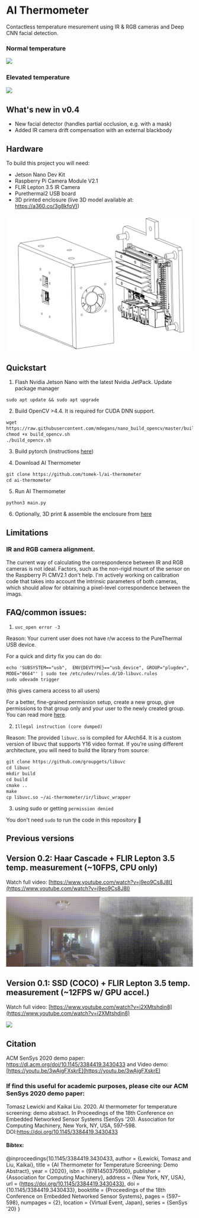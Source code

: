 # AI Thermometer
Contactless temperature mesurement using IR & RGB cameras and Deep CNN facial detection.

### Normal temperature
![](docs/images/retinaface/healthy.gif)
### Elevated temperature
![](docs/images/retinaface/elevated.gif)

## What's new in v0.4
* New facial detector (handles partial occlusion, e.g. with a mask)
* Added IR camera drift compensation with an external blackbody

## Hardware 
To build this project you will need:
- Jetson Nano Dev Kit
- Raspberry Pi Camera Module V2.1
- FLIR Lepton 3.5 IR Camera
- Purethermal2 USB board
- 3D printed enclosure (live 3D model available at: [https://a360.co/3g8kfqV)](https://a360.co/3g8kfqV))

![wireframe image](docs/images/wireframe.png)

## Quickstart 

1. Flash Nvidia Jetson Nano with the latest Nvidia JetPack. Update package manager

```shell
sudo apt update && sudo apt upgrade
```

2. Build OpenCV >4.4. It is required for CUDA DNN support.
```shell
wget https://raw.githubusercontent.com/mdegans/nano_build_opencv/master/build_opencv.sh
chmod +x build_opencv.sh
./build_opencv.sh
```
3. Build pytorch (instructions [here](https://forums.developer.nvidia.com/t/pytorch-for-jetson-version-1-7-0-now-available/72048))

4. Download AI Thermometer

```shell
git clone https://github.com/tomek-l/ai-thermometer
cd ai-thermometer
```

5. Run AI Thermometer

```shell
python3 main.py
```

6. Optionally, 3D print & assemble the enclosure from [here](https://a360.co/3g8kfqV)

## Limitations

### IR and RGB camera alignment.

The current way of calculating the correspondence between IR and RGB cameras is not ideal.
Factors, such as the non-rigid mount of the sensor on the Raspberry Pi CMV2.1 don't help.
I'm actively working on calibration code that takes into account the intrinsic parameters of both cameras, which should allow for obtaining a pixel-level correspondence between the imags.

## FAQ/common issues:

1. `uvc_open error -3`

Reason: Your current user does not have r/w access to the PureThermal USB device. 

For a quick and dirty fix you can do do:
```shell
echo 'SUBSYSTEM=="usb",  ENV{DEVTYPE}=="usb_device", GROUP="plugdev", MODE="0664"' | sudo tee /etc/udev/rules.d/10-libuvc.rules 
sudo udevadm trigger
```
(this gives camera access to all users)

For a better, fine-grained permission setup, create a new group, give permissions to that group only and your user to the newly created group. You can read more [here](http://wiki.ros.org/libuvc_camera#Permissions).

2. `Illegal instruction (core dumped)`

Reason: The provided  ```libuvc.so``` is compiled for AArch64.
It is a custom version of libuvc that supports Y16 video format. If you're using different architecture, you will need to build the library from source:

```shell
git clone https://github.com/groupgets/libuvc
cd libuvc
mkdir build
cd build
cmake ..
make
cp libuvc.so ~/ai-thermometer/ir/libuvc_wrapper
```

3. using sudo or getting `permission denied`

You don't need ```sudo``` to run the code in this repository 🙂

## Previous versions

## Version 0.2: Haar Cascade + FLIR Lepton 3.5 temp. measurement (~10FPS, CPU only)
Watch full video: [https://www.youtube.com/watch?v=j9eo9Cs8J8I](https://www.youtube.com/watch?v=j9eo9Cs8J8I)

![](docs/images/haar/combined_short.gif)


## Version 0.1: SSD (COCO) + FLIR Lepton 3.5 temp. measurement (~12FPS w/ GPU accel.)
Watch full video: [https://www.youtube.com/watch?v=i2XMtshdjn8](https://www.youtube.com/watch?v=i2XMtshdjn8)

![](docs/images/ssd/ssd_short.gif)

## Citation
ACM SenSys 2020 demo paper: https://dl.acm.org/doi/10.1145/3384419.3430433 and Video demo: [https://youtu.be/3wAjgFXskrE](https://youtu.be/3wAjgFXskrE)
### If find this useful for academic purposes, please cite our ACM SenSys 2020 demo paper: 
Tomasz Lewicki and Kaikai Liu. 2020. AI thermometer for temperature screening: demo abstract. In Proceedings of the 18th Conference on Embedded Networked Sensor Systems (SenSys '20). Association for Computing Machinery, New York, NY, USA, 597–598. DOI:https://doi.org/10.1145/3384419.3430433
#### Bibtex: 
@inproceedings{10.1145/3384419.3430433,
author = {Lewicki, Tomasz and Liu, Kaikai},
title = {AI Thermometer for Temperature Screening: Demo Abstract},
year = {2020},
isbn = {9781450375900},
publisher = {Association for Computing Machinery},
address = {New York, NY, USA},
url = {https://doi.org/10.1145/3384419.3430433},
doi = {10.1145/3384419.3430433},
booktitle = {Proceedings of the 18th Conference on Embedded Networked Sensor Systems},
pages = {597–598},
numpages = {2},
location = {Virtual Event, Japan},
series = {SenSys '20}
}
